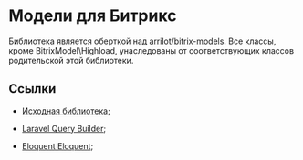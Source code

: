 # Модели для Битрикс

Библиотека является оберткой над [arrilot/bitrix-models](https://github.com/arrilot/bitrix-models). Все классы, кроме BitrixModel\Highload, унаследованы от соответствующих классов родительской этой библиотеки.

## Ссылки

* [Исходная библиотека](https://github.com/arrilot/bitrix-models);

* [Laravel Query Builder](http://laravel.su/docs/5.0/queries);

* [Eloquent Eloquent](http://laravel.su/docs/5.0/eloquent);